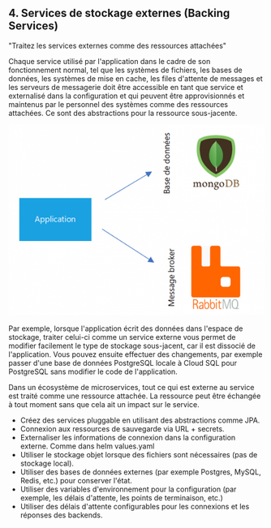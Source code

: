 ## 4. Services de stockage externes (Backing Services)

"Traitez les services externes comme des ressources attachées"

Chaque service utilisé par l'application dans le cadre de son fonctionnement normal, tel que les systèmes de fichiers, les bases de données, les systèmes de mise en cache, les files d'attente de messages et les serveurs de messagerie doit être accessible en tant que service et externalisé dans la configuration et qui peuvent être approvisionnés et maintenus par le personnel des systèmes comme des ressources attachées. Ce sont des abstractions pour la ressource sous-jacente. 

![](../images/stockage.png)

Par exemple, lorsque l'application écrit des données dans l'espace de stockage, traiter celui-ci comme un service externe vous permet de modifier facilement le type de stockage sous-jacent, car il est dissocié de l'application. Vous pouvez ensuite effectuer des changements, par exemple passer d'une base de données PostgreSQL locale à Cloud SQL pour PostgreSQL sans modifier le code de l'application.

Dans un écosystème de microservices, tout ce qui est externe au service est traité comme une ressource attachée. La ressource peut être échangée à tout moment sans que cela ait un impact sur le service.

- Créez des services pluggable en utilisant des abstractions comme JPA.
- Connexion aux ressources de sauvegarde via URL + secrets. 
- Externaliser les informations de connexion dans la configuration externe. Comme dans helm values.yaml
- Utiliser le stockage objet lorsque des fichiers sont nécessaires (pas de stockage local).
- Utiliser des bases de données externes (par exemple Postgres, MySQL, Redis, etc.) pour conserver l'état.
- Utiliser des variables d'environnement pour la configuration (par exemple, les délais d'attente, les points de terminaison, etc.)
- Utiliser des délais d'attente configurables pour les connexions et les réponses des backends.